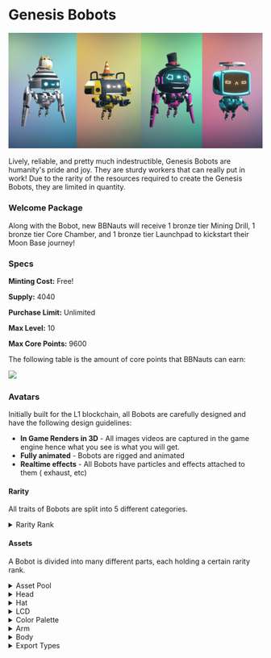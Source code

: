 # Genesis Bobots

![](../../.gitbook/assets/banner.jpg)

Lively, reliable, and pretty much indestructible, Genesis Bobots are humanity's pride and joy. They are sturdy workers that can really put in work! Due to the rarity of the resources required to create the Genesis Bobots, they are limited in quantity.&#x20;

### Welcome Package

Along with the Bobot, new BBNauts will receive 1 bronze tier Mining Drill, 1 bronze tier Core Chamber, and 1 bronze tier Launchpad to kickstart their Moon Base journey!&#x20;

### Specs

**Minting Cost:** Free!

**Supply:** 4040

**Purchase Limit:** Unlimited

**Max Level:** 10

**Max Core Points:** 9600

The following table is the amount of core points that BBNauts can earn:

![](../../.gitbook/assets/GenBobot\_levels.png)

### Avatars

Initially built for the L1 blockchain, all Bobots are carefully designed and have the following design guidelines:&#x20;

* **In Game Renders in 3D** - All images videos are captured in the game engine hence what you see is what you will get.
* **Fully animated** - Bobots are rigged and animated
* **Realtime effects** - All Bobots have particles and effects attached to them ( exhaust, etc)

#### Rarity

All traits of Bobots are split into 5 different categories.

<details>

<summary>Rarity Rank</summary>

* Common&#x20;
* Uncommon&#x20;
* Rare&#x20;
* Ultra rare&#x20;
* Legendary

</details>

#### Assets

A Bobot is divided into many different parts, each holding a certain rarity rank.

<details>

<summary>Asset Pool</summary>

* 10 Head Models&#x20;
* 20+ Hat Models&#x20;
* 5 Arm Models&#x20;
* 5 Leg Models&#x20;
* 10+ LCD Textures&#x20;
* 30+ Colour Palettes

Asset pool is still being refined at this moment.

</details>

<details>

<summary>Head</summary>



</details>

<details>

<summary>Hat</summary>



</details>

<details>

<summary>LCD</summary>



</details>

<details>

<summary>Color Palette</summary>



</details>

<details>

<summary>Arm</summary>



</details>

<details>

<summary>Body</summary>



</details>

<details>

<summary>Export Types</summary>

For the metadata, the Bobots will be captured in jpg, gif and mp4 format.

</details>
